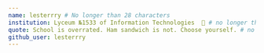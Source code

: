 ```yaml
---
name: lesterrry # No longer than 28 characters
institution: Lyceum №1533 of Information Technologies  🚩 # no longer than 58 characters
quote: School is overrated. Ham sandwich is not. Choose yourself. # no longer than 100 characters, avoid using quotes(") to guarantee the format remains the same.
github_user: lesterrry
---
```

